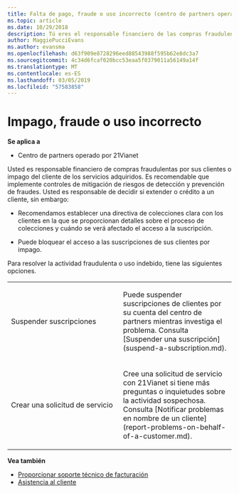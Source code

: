 ```yaml
---
title: Falta de pago, fraude o uso incorrecto (centro de partners operado por 21Vianet)
ms.topic: article
ms.date: 10/29/2018
description: Tú eres el responsable financiero de las compras fraudulentas que hagan tus clientes o de los impagos de tus clientes por servicios comprados. Por lo tanto, te recomendamos que implementes controles de mitigación de riesgos para la prevención y detección del fraude.
author: MaggiePucciEvans
ms.author: evansma
ms.openlocfilehash: d63f909e8728296eed88543988f595b62e8dc3a7
ms.sourcegitcommit: 4c34d6fcaf020bcc53eaa5f0379011a56149a14f
ms.translationtype: MT
ms.contentlocale: es-ES
ms.lasthandoff: 03/05/2019
ms.locfileid: "57583858"
---
```

# <a name="non-payment-fraud-or-misuse"></a>Impago, fraude o uso incorrecto

**Se aplica a**

-   Centro de partners operado por 21Vianet

Usted es responsable financiero de compras fraudulentas por sus clientes o impago del cliente de los servicios adquiridos. Es recomendable que implemente controles de mitigación de riesgos de detección y prevención de fraudes. Usted es responsable de decidir si extender o crédito a un cliente, sin embargo:

-   Recomendamos establecer una directiva de colecciones clara con los clientes en la que se proporcionan detalles sobre el proceso de colecciones y cuándo se verá afectado el acceso a la suscripción.

-   Puede bloquear el acceso a las suscripciones de sus clientes por impago.


Para resolver la actividad fraudulenta o uso indebido, tiene las siguientes opciones.

<table>
<colgroup>
<col width="50%" />
<col width="50%" />
</colgroup>
<tbody>
<tr class="odd">
<td>Suspender suscripciones</td>
<td><p>Puede suspender suscripciones de clientes por su cuenta del centro de partners mientras investiga el problema. Consulta [Suspender una suscripción](suspend-a-subscription.md).</p></td>
</tr>
<tr class="even">
<td>Crear una solicitud de servicio</td>
<td><p>Cree una solicitud de servicio con 21Vianet si tiene más preguntas o inquietudes sobre la actividad sospechosa. Consulta [Notificar problemas en nombre de un cliente](report-problems-on-behalf-of-a-customer.md).</p></td>
</tr>
</tbody>
</table>

**Vea también**

-   [Proporcionar soporte técnico de facturación](provide-billing-support.md)
-   [Asistencia al cliente](customer-support.md) 

 





